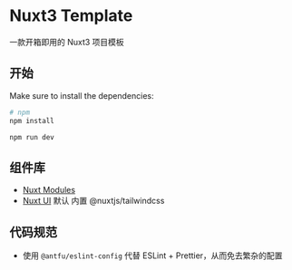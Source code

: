 # Nuxt3 Template

一款开箱即用的 Nuxt3 项目模板

## 开始

Make sure to install the dependencies:

```bash
# npm
npm install

npm run dev
```

## 组件库

- [Nuxt Modules](https://nuxt.com/modules)
- [Nuxt UI](https://ui.nuxt.com/) 默认 内置 @nuxtjs/tailwindcss

## 代码规范

- 使用 `@antfu/eslint-config` 代替 ESLint + Prettier，从而免去繁杂的配置
